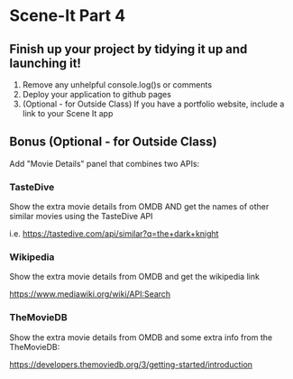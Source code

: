 # Scene-It Part 4

## Finish up your project by tidying it up and launching it!

1. Remove any unhelpful console.log()s or comments
1. Deploy your application to github pages
1. (Optional - for Outside Class) If you have a portfolio website, include a link to your Scene It app

## Bonus (Optional - for Outside Class)
Add "Movie Details" panel that combines two APIs:
 

### TasteDive

Show the extra movie details from OMDB AND get the names of other similar movies using the TasteDive API 

i.e. https://tastedive.com/api/similar?q=the+dark+knight

 
### Wikipedia

Show the extra movie details from OMDB and get the wikipedia link

https://www.mediawiki.org/wiki/API:Search

 
### TheMovieDB

Show the extra movie details from OMDB and some extra info from the TheMovieDB:

https://developers.themoviedb.org/3/getting-started/introduction